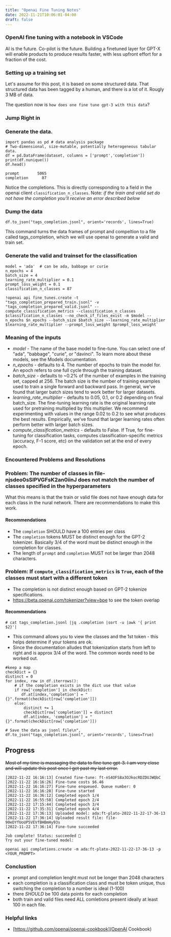 ```yaml
---
title: "Openai Fine Tuning Notes"
date: 2022-11-21T10:06:01-04:00
draft: false
---
```



### OpenAI fine tuning with a notebook in VSCode


AI is the future. Co-pilot is the future. Building a finetuned layer for GPT-X will enable products to produce results faster, with less upfront effort for a fraction of the cost.


###  Setting up a training set

Let's assume for this post, it is based on some structured data. That structured data has been tagged by a human, and there is a lot of it. Rougly 3 MB of data.

The question now is `how does one fine tune gpt-3 with this data`?


### Jump Right in

### Generate the data.

```
import pandas as pd # data analysis package
# Two-dimensional, size-mutable, potentially heterogeneous tabular data.
df = pd.DataFrame(dataset, columns = ['prompt','completion'])
print(df.nunique())
df.head()
```

```
prompt        5065
completion      87
```


Notice the completions. This is directly corresponding to a field in the openai client `classification_n_classes`.  Note: *if the train and valid set do not have the completion you'll receive an error described below*

### Dump the data 
```
df.to_json("tags_completion.jsonl", orient='records', lines=True)

```

This command turns the data frames of prompt and compeltion to a file called tags_completion, which we will use openai to generate a valid and train set.


### Generate the valid and trainset for the classification

```
model = 'ada'  # can be ada, babbage or curie
n_epochs = 4
batch_size = 4
learning_rate_multiplier = 0.1
prompt_loss_weight = 0.1
classification_n_classes = 87
```

```
!openai api fine_tunes.create -t "tags_completion_prepared_train.jsonl" -v "tags_completion_prepared_valid.jsonl" --compute_classification_metrics --classification_n_classes $classification_n_classes --no_check_if_files_exist -m $model --n_epochs $n_epochs --batch_size $batch_size --learning_rate_multiplier $learning_rate_multiplier --prompt_loss_weight $prompt_loss_weight`
```

### Meaning of the inputs
* *model* - The name of the base model to fine-tune. You can select one of "ada", "babbage", "curie", or "davinci". To learn more about these models, see the Models documentation.
* *n_epochs* - defaults to 4. The number of epochs to train the model for. An epoch refers to one full cycle through the training dataset.
* *batch_size* - defaults to ~0.2% of the number of examples in the training set, capped at 256. The batch size is the number of training examples used to train a single forward and backward pass. In general, we've found that larger batch sizes tend to work better for larger datasets.
* *learning_rate_multiplier* - defaults to 0.05, 0.1, or 0.2 depending on final batch_size. The fine-tuning learning rate is the original learning rate used for pretraining multiplied by this multiplier. We recommend experimenting with values in the range 0.02 to 0.2 to see what produces the best results. Empirically, we've found that larger learning rates often perform better with larger batch sizes.
* *compute_classification_metrics* - defaults to False. If True, for fine-tuning for classification tasks, computes classification-specific metrics (accuracy, F-1 score, etc) on the validation set at the end of every epoch.



### Encountered Problems and Resolutions


### Problem: The number of classes in file-njsdeo0sSlPVGFsK2an0iinJ does not match the number of classes specified in the hyperparameters

What this means is that the train or valid file does not have enough data for each class in the nural network. There are recommendations to make this work.

#### Recommendations

* The `completion` SHOULD have a 100 entries per class
* The `completion` tokens MUST be distinct enough for the GPT-2 tokenizer. Basically 3/4 of the word must be distinct enough in the completion for classes.
* The length of `prompt` and `completion` MUST not be larger than 2048 characters.


### Problem: If `compute_classification_metrics` is `True`, each of the classes must start with a different token

* The completion is not distinct enough based on GPT-2 tokenize specifications.
* https://beta.openai.com/tokenizer?view=bpe to see the token overlap


#### Recommendations
```
# cat tags_completion.jsonl |jq .completion |sort -u |awk '{ print $2}'|
```

* This command allows you to view the classes and the 1st token - this helps determine if your tokens are ok.
* Since the documentation alludes that tokenization starts from left to right and is approx 3/4 of the word. The common words need to be worked out.

```
#keep a map
checkDict = {}
distinct = 0
for index, row in df.iterrows():
    # if the completion exists in the dict use that value
    if row['completion'] in checkDict:
       df.at[index,'completion'] = " {}".format(checkDict[row['completion']])
    else:
        distinct += 1
        checkDict[row['completion']] = distinct
        df.at[index, 'completion'] = " {}".format(checkDict[row['completion']])

# Save the data as jsonl file\n",
df.to_json("tags_completion.jsonl", orient='records', lines=True)
```


## Progress

~~Most of my time is massaging the data to fine tune gpt-3. I am very close and will update this post once I get past my last error.~~

```
[2022-11-22 16:16:13] Created fine-tune: ft-nS4OFS8a3OJkocRDZDUJWQbC
[2022-11-22 16:16:26] Fine-tune costs $6.46
[2022-11-22 16:16:27] Fine-tune enqueued. Queue number: 0
[2022-11-22 16:16:28] Fine-tune started
[2022-11-22 16:36:12] Completed epoch 1/4
[2022-11-22 16:55:58] Completed epoch 2/4
[2022-11-22 17:15:44] Completed epoch 3/4
[2022-11-22 17:35:31] Completed epoch 4/4
[2022-11-22 17:36:13] Uploaded model: ada:ft-plato-2022-11-22-17-36-13
[2022-11-22 17:36:14] Uploaded result file: file-90eDYfUoUP5VEVfBHBmHy93s
[2022-11-22 17:36:14] Fine-tune succeeded

Job complete! Status: succeeded 🎉
Try out your fine-tuned model:

openai api completions.create -m ada:ft-plato-2022-11-22-17-36-13 -p <YOUR_PROMPT>
```


### Conclustion

* prompt and completion lenght must not be longer than 2048 characters
* each completion is a classification class and must be token unique, thus switching the completion to a number is ideal (1-100)
* there *SHOULD* be 100 data points for each completion
* both train and valid files need ALL comletions present ideally at least 100 in each file.


### Helpful links

* [https://github.com/openai/openai-cookbook](OpenAI Cookbook)